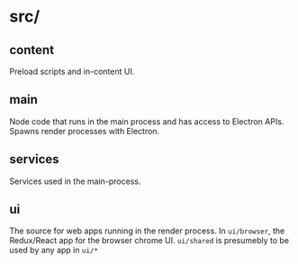 # src/

## content

Preload scripts and in-content UI.

## main

Node code that runs in the main process and has access to Electron APIs. Spawns render processes with Electron.

## services

Services used in the main-process.

## ui

The source for web apps running in the render process. In `ui/browser`, the Redux/React app for the browser chrome UI.
`ui/shared` is presumebly to be used by any app in `ui/*`
